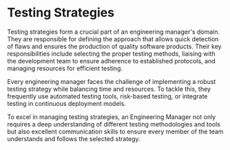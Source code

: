 # Testing Strategies

Testing strategies form a crucial part of an engineering manager's domain. They are responsible for defining the approach that allows quick detection of flaws and ensures the production of quality software products. Their key responsibilities include selecting the proper testing methods, liaising with the development team to ensure adherence to established protocols, and managing resources for efficient testing.

Every engineering manager faces the challenge of implementing a robust testing strategy while balancing time and resources. To tackle this, they frequently use automated testing tools, risk-based testing, or integrate testing in continuous deployment models.

To excel in managing testing strategies, an Engineering Manager not only requires a deep understanding of different testing methodologies and tools but also excellent communication skills to ensure every member of the team understands and follows the selected strategy.
